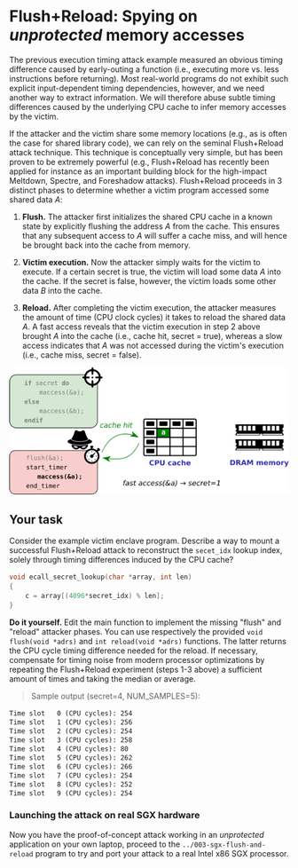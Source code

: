 # Flush+Reload: Spying on _unprotected_ memory accesses

The previous execution timing attack example measured an obvious timing
difference caused by early-outing a function (i.e., executing more vs. less
instructions before returning).  Most real-world programs do not exhibit such
explicit input-dependent timing dependencies, however, and we need another way
to extract information.  We will therefore abuse subtle timing differences
caused by the underlying CPU cache to infer memory accesses by the victim.

If the attacker and the victim share some memory locations (e.g., as is often
the case for shared library code), we can rely on the seminal Flush+Reload
attack technique. This technique is conceptually very simple, but has been
proven to be extremely powerful (e.g., Flush+Reload has recently been applied
for instance as an important building block for the high-impact Meltdown,
Spectre, and Foreshadow attacks).  Flush+Reload proceeds in 3 distinct phases
to determine whether a victim program accessed some shared data _A_:

1. **Flush.** The attacker first initializes the shared CPU cache in a known
    state by explicitly flushing the address _A_ from the cache.  This ensures that
    any subsequent access to _A_ will suffer a cache miss, and will hence be
    brought back into the cache from memory.

2. **Victim execution.** Now the attacker simply waits for the victim to
    execute. If a certain secret is true, the victim will load some data _A_ into
    the cache. If the secret is false, however, the victim loads some other data
    _B_ into the cache.

3. **Reload.** After completing the victim execution, the attacker measures the
    amount of time (CPU clock cycles) it takes to reload the shared data _A_. A
    fast access reveals that the victim execution in step 2 above brought _A_ into
    the cache (i.e., cache hit, secret = true), whereas a slow access indicates
    that _A_ was not accessed during the victim's execution (i.e., cache miss,
    secret = false).
    
![overview](overview.png)

## Your task

Consider the example victim enclave program.  Describe a way to mount a
successful Flush+Reload attack to reconstruct the `secet_idx` lookup index, solely
through timing differences induced by the CPU cache?

```C
void ecall_secret_lookup(char *array, int len)
{
    c = array[(4096*secret_idx) % len];
}

```

**Do it yourself.** Edit the main function to implement the missing "flush"
and "reload" attacker phases. You can use respectively the provided `void
flush(void *adrs)` and `int reload(void *adrs)` functions.  The latter returns
the CPU cycle timing difference needed for the reload.  If necessary,
compensate for timing noise from modern processor optimizations by repeating
the Flush+Reload experiment (steps 1-3 above) a sufficient amount of times and
taking the median or average.

> Sample output (secret=4, NUM_SAMPLES=5):

```
Time slot   0 (CPU cycles): 254
Time slot   1 (CPU cycles): 256
Time slot   2 (CPU cycles): 254
Time slot   3 (CPU cycles): 258
Time slot   4 (CPU cycles): 80
Time slot   5 (CPU cycles): 262
Time slot   6 (CPU cycles): 266
Time slot   7 (CPU cycles): 254
Time slot   8 (CPU cycles): 252
Time slot   9 (CPU cycles): 254
```

### Launching the attack on real SGX hardware

Now you have the proof-of-concept attack working in an _unprotected_
application on your own laptop, proceed to the `../003-sgx-flush-and-reload` program
to try and port your attack to a real Intel x86 SGX processor.
